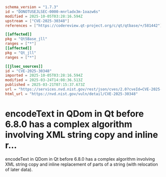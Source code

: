 ```toml
schema_version = "1.7.3"
id = "DONOTUSEJLSEC-0000-mnrladx3m-1oazw6s"
modified = 2025-10-05T03:28:16.594Z
upstream = ["CVE-2025-30348"]
references = ["https://codereview.qt-project.org/c/qt/qtbase/+/581442"]

[[affected]]
pkg = "Qt5Base_jll"
ranges = ["*"]
[[affected]]
pkg = "Qt_jll"
ranges = ["*"]

[[jlsec_sources]]
id = "CVE-2025-30348"
imported = 2025-10-05T03:28:16.594Z
modified = 2025-03-24T14:08:36.513Z
published = 2025-03-21T07:15:37.673Z
url = "https://services.nvd.nist.gov/rest/json/cves/2.0?cveId=CVE-2025-30348"
html_url = "https://nvd.nist.gov/vuln/detail/CVE-2025-30348"
```

# encodeText in QDom in Qt before 6.8.0 has a complex algorithm involving XML string copy and inline r...

encodeText in QDom in Qt before 6.8.0 has a complex algorithm involving XML string copy and inline replacement of parts of a string (with relocation of later data).

